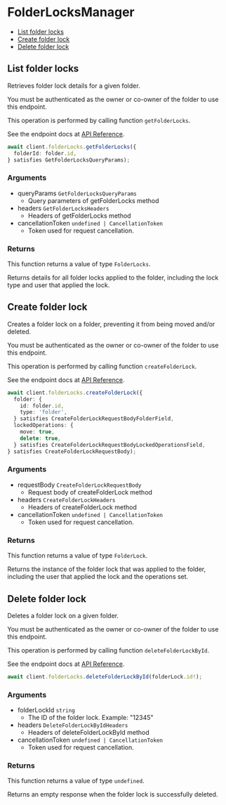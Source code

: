 # FolderLocksManager

- [List folder locks](#list-folder-locks)
- [Create folder lock](#create-folder-lock)
- [Delete folder lock](#delete-folder-lock)

## List folder locks

Retrieves folder lock details for a given folder.

You must be authenticated as the owner or co-owner of the folder to
use this endpoint.

This operation is performed by calling function `getFolderLocks`.

See the endpoint docs at
[API Reference](https://developer.box.com/reference/get-folder-locks/).

<!-- sample get_folder_locks -->

```ts
await client.folderLocks.getFolderLocks({
  folderId: folder.id,
} satisfies GetFolderLocksQueryParams);
```

### Arguments

- queryParams `GetFolderLocksQueryParams`
  - Query parameters of getFolderLocks method
- headers `GetFolderLocksHeaders`
  - Headers of getFolderLocks method
- cancellationToken `undefined | CancellationToken`
  - Token used for request cancellation.

### Returns

This function returns a value of type `FolderLocks`.

Returns details for all folder locks applied to the folder, including the
lock type and user that applied the lock.

## Create folder lock

Creates a folder lock on a folder, preventing it from being moved and/or
deleted.

You must be authenticated as the owner or co-owner of the folder to
use this endpoint.

This operation is performed by calling function `createFolderLock`.

See the endpoint docs at
[API Reference](https://developer.box.com/reference/post-folder-locks/).

<!-- sample post_folder_locks -->

```ts
await client.folderLocks.createFolderLock({
  folder: {
    id: folder.id,
    type: 'folder',
  } satisfies CreateFolderLockRequestBodyFolderField,
  lockedOperations: {
    move: true,
    delete: true,
  } satisfies CreateFolderLockRequestBodyLockedOperationsField,
} satisfies CreateFolderLockRequestBody);
```

### Arguments

- requestBody `CreateFolderLockRequestBody`
  - Request body of createFolderLock method
- headers `CreateFolderLockHeaders`
  - Headers of createFolderLock method
- cancellationToken `undefined | CancellationToken`
  - Token used for request cancellation.

### Returns

This function returns a value of type `FolderLock`.

Returns the instance of the folder lock that was applied to the folder,
including the user that applied the lock and the operations set.

## Delete folder lock

Deletes a folder lock on a given folder.

You must be authenticated as the owner or co-owner of the folder to
use this endpoint.

This operation is performed by calling function `deleteFolderLockById`.

See the endpoint docs at
[API Reference](https://developer.box.com/reference/delete-folder-locks-id/).

<!-- sample delete_folder_locks_id -->

```ts
await client.folderLocks.deleteFolderLockById(folderLock.id!);
```

### Arguments

- folderLockId `string`
  - The ID of the folder lock. Example: "12345"
- headers `DeleteFolderLockByIdHeaders`
  - Headers of deleteFolderLockById method
- cancellationToken `undefined | CancellationToken`
  - Token used for request cancellation.

### Returns

This function returns a value of type `undefined`.

Returns an empty response when the folder lock is successfully deleted.
